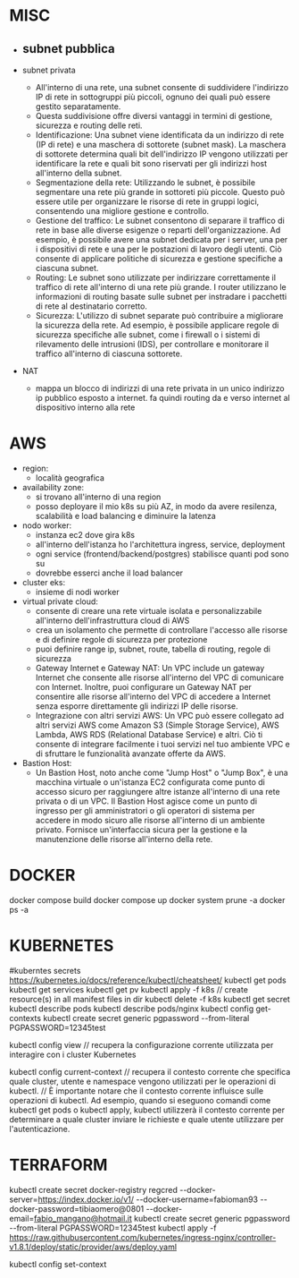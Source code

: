 # MISC

- ## subnet pubblica
- subnet privata

  - All'interno di una rete, una subnet consente di suddividere l'indirizzo IP di rete in sottogruppi più piccoli, ognuno dei quali può essere gestito separatamente.
  - Questa suddivisione offre diversi vantaggi in termini di gestione, sicurezza e routing delle reti.
  - Identificazione: Una subnet viene identificata da un indirizzo di rete (IP di rete) e una maschera di sottorete (subnet mask). La maschera di sottorete determina quali bit dell'indirizzo IP vengono utilizzati per identificare la rete e quali bit sono riservati per gli indirizzi host all'interno della subnet.
  - Segmentazione della rete: Utilizzando le subnet, è possibile segmentare una rete più grande in sottoreti più piccole. Questo può essere utile per organizzare le risorse di rete in gruppi logici, consentendo una migliore gestione e controllo.
  - Gestione del traffico: Le subnet consentono di separare il traffico di rete in base alle diverse esigenze o reparti dell'organizzazione. Ad esempio, è possibile avere una subnet dedicata per i server, una per i dispositivi di rete e una per le postazioni di lavoro degli utenti. Ciò consente di applicare politiche di sicurezza e gestione specifiche a ciascuna subnet.
  - Routing: Le subnet sono utilizzate per indirizzare correttamente il traffico di rete all'interno di una rete più grande. I router utilizzano le informazioni di routing basate sulle subnet per instradare i pacchetti di rete al destinatario corretto.
  - Sicurezza: L'utilizzo di subnet separate può contribuire a migliorare la sicurezza della rete. Ad esempio, è possibile applicare regole di sicurezza specifiche alle subnet, come i firewall o i sistemi di rilevamento delle intrusioni (IDS), per controllare e monitorare il traffico all'interno di ciascuna sottorete.

- NAT
  - mappa un blocco di indirizzi di una rete privata in un unico indirizzo ip pubblico esposto a internet.
    fa quindi routing da e verso internet al dispositivo interno alla rete

# AWS

- region:
  - località geografica
- availability zone:
  - si trovano all'interno di una region
  - posso deployare il mio k8s su più AZ, in modo da avere resilenza, scalabilità e load balancing e diminuire la latenza
- nodo worker:
  - instanza ec2 dove gira k8s
  - all'interno dell'istanza ho l'architettura ingress, service, deployment
  - ogni service (frontend/backend/postgres) stabilisce quanti pod sono su
  - dovrebbe esserci anche il load balancer
- cluster eks:
  - insieme di nodi worker
- virtual private cloud:
  - consente di creare una rete virtuale isolata e personalizzabile all'interno dell'infrastruttura cloud di AWS
  - crea un isolamento che permette di controllare l'accesso alle risorse e di definire regole di sicurezza per protezione
  - puoi definire range ip, subnet, route, tabella di routing, regole di sicurezza
  - Gateway Internet e Gateway NAT: Un VPC include un gateway Internet che consente alle risorse all'interno del VPC di comunicare con Internet. Inoltre, puoi configurare un Gateway NAT per consentire alle risorse all'interno del VPC di accedere a Internet senza esporre direttamente gli indirizzi IP delle risorse.
  - Integrazione con altri servizi AWS: Un VPC può essere collegato ad altri servizi AWS come Amazon S3 (Simple Storage Service), AWS Lambda, AWS RDS (Relational Database Service) e altri. Ciò ti consente di integrare facilmente i tuoi servizi nel tuo ambiente VPC e di sfruttare le funzionalità avanzate offerte da AWS.
- Bastion Host:
  - Un Bastion Host, noto anche come "Jump Host" o "Jump Box", è una macchina virtuale o un'istanza EC2 configurata come punto di accesso sicuro per raggiungere altre istanze all'interno di una rete privata o di un VPC. Il Bastion Host agisce come un punto di ingresso per gli amministratori o gli operatori di sistema per accedere in modo sicuro alle risorse all'interno di un ambiente privato. Fornisce un'interfaccia sicura per la gestione e la manutenzione delle risorse all'interno della rete.

# DOCKER

docker compose build
docker compose up
docker system prune -a
docker ps -a

# KUBERNETES

#kuberntes secrets
https://kubernetes.io/docs/reference/kubectl/cheatsheet/
kubectl get pods
kubectl get services
kubectl get pv
kubectl apply -f k8s
// create resource(s) in all manifest files in dir
kubectl delete -f k8s
kubectl get secret
kubectl describe pods
kubectl describe pods/nginx
kubectl config get-contexts
kubectl create secret generic pgpassword --from-literal PGPASSWORD=12345test

kubectl config view
// recupera la configurazione corrente utilizzata per interagire con i cluster Kubernetes

kubectl config current-context
// recupera il contesto corrente che specifica quale cluster, utente e namespace vengono utilizzati per le operazioni di kubectl.
// È importante notare che il contesto corrente influisce sulle operazioni di kubectl. Ad esempio, quando si eseguono comandi come kubectl get pods o kubectl apply, kubectl utilizzerà il contesto corrente per determinare a quale cluster inviare le richieste e quale utente utilizzare per l'autenticazione.

# TERRAFORM

kubectl create secret docker-registry regcred --docker-server=https://index.docker.io/v1/ --docker-username=fabioman93 --docker-password=tibiaomero@0801 --docker-email=fabio_mangano@hotmail.it
kubectl create secret generic pgpassword --from-literal PGPASSWORD=12345test
kubectl apply -f https://raw.githubusercontent.com/kubernetes/ingress-nginx/controller-v1.8.1/deploy/static/provider/aws/deploy.yaml

kubectl config set-context <context name>
